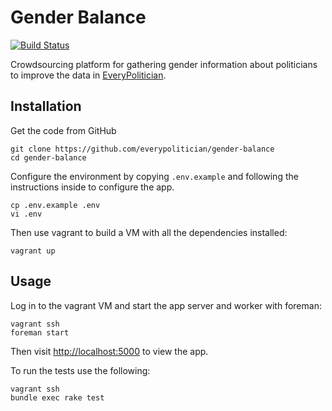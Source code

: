 # Gender Balance

[![Build Status](https://travis-ci.org/everypolitician/gender-balance.svg?branch=master)](https://travis-ci.org/everypolitician/gender-balance)

Crowdsourcing platform for gathering gender information about politicians to improve the data in [EveryPolitician](http://everypolitician.org).

## Installation

Get the code from GitHub

    git clone https://github.com/everypolitician/gender-balance
    cd gender-balance

Configure the environment by copying `.env.example` and following the instructions inside to configure the app.

    cp .env.example .env
    vi .env

Then use vagrant to build a VM with all the dependencies installed:

    vagrant up

## Usage

Log in to the vagrant VM and start the app server and worker with foreman:

    vagrant ssh
    foreman start

Then visit <http://localhost:5000> to view the app.

To run the tests use the following:

    vagrant ssh
    bundle exec rake test
